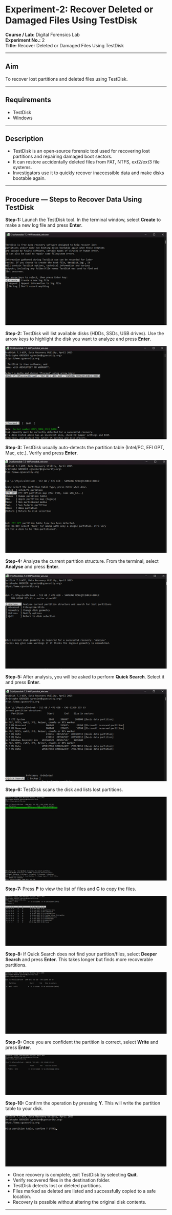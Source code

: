 # Experiment-2: Recover Deleted or Damaged Files Using TestDisk

**Course / Lab:** Digital Forensics Lab  
**Experiment No.:** 2  
**Title:** Recover Deleted or Damaged Files Using TestDisk  

---

## Aim
To recover lost partitions and deleted files using TestDisk.

---

## Requirements
- TestDisk  
- Windows  

---

## Description
- TestDisk is an open-source forensic tool used for recovering lost partitions and repairing damaged boot sectors.  
- It can restore accidentally deleted files from FAT, NTFS, ext2/ext3 file systems.  
- Investigators use it to quickly recover inaccessible data and make disks bootable again.  

---

## Procedure — Steps to Recover Data Using TestDisk

**Step-1:** Launch the TestDisk tool. In the terminal window, select **Create** to make a new log file and press **Enter**.  

![Step 1](exp2/Screenshot%202025-09-01%20232048.png)

**Step-2:** TestDisk will list available disks (HDDs, SSDs, USB drives). Use the arrow keys to highlight the disk you want to analyze and press **Enter**.  

![Step 2](exp2/Screenshot%202025-09-01%20232115.png)

**Step-3:** TestDisk usually auto-detects the partition table (Intel/PC, EFI GPT, Mac, etc.). Verify and press **Enter**.  

![Step 3](exp2/Screenshot%202025-09-01%20232152.png)

**Step-4:** Analyze the current partition structure. From the terminal, select **Analyse** and press **Enter**.  

![Step 4](exp2/Screenshot%202025-09-01%20232224.png)

**Step-5:** After analysis, you will be asked to perform **Quick Search**. Select it and press **Enter**.  

![Step 5](exp2/Screenshot%202025-09-01%20232245.png)

**Step-6:** TestDisk scans the disk and lists lost partitions.  

![Step 6](exp2/Screenshot%202025-09-01%20232905.png)

**Step-7:** Press **P** to view the list of files and **C** to copy the files.  

![Step 7](exp2/Screenshot%202025-09-01%20232941.png)

**Step-8:** If Quick Search does not find your partition/files, select **Deeper Search** and press **Enter**. This takes longer but finds more recoverable partitions.  

![Step 8](exp2/Screenshot%202025-09-01%20233032.png)

**Step-9:** Once you are confident the partition is correct, select **Write** and press **Enter**.  

![Step 9](exp2/Screenshot%202025-09-01%20233043.png)

**Step-10:** Confirm the operation by pressing **Y**. This will write the partition table to your disk.  

![Step 10](exp2/Screenshot%202025-09-01%20233052.png)

- Once recovery is complete, exit TestDisk by selecting **Quit**.  
- Verify recovered files in the destination folder.  
- TestDisk detects lost or deleted partitions.  
- Files marked as deleted are listed and successfully copied to a safe location.  
- Recovery is possible without altering the original disk contents.  

---

